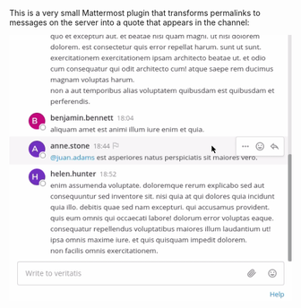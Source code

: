 This is a very small Mattermost plugin that transforms permalinks to messages on the server into a quote that appears in the channel:

![a demo of the functionality](./quote-plugin-demo.gif)
